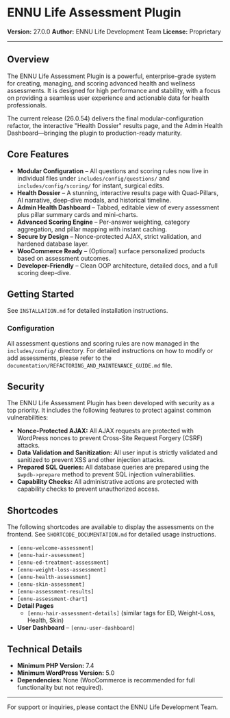# ENNU Life Assessment Plugin

**Version:** 27.0.0
**Author:** ENNU Life Development Team
**License:** Proprietary

---

## Overview

The ENNU Life Assessment Plugin is a powerful, enterprise-grade system for creating, managing, and scoring advanced health and wellness assessments. It is designed for high performance and stability, with a focus on providing a seamless user experience and actionable data for health professionals.

The current release (26.0.54) delivers the final modular-configuration refactor, the interactive "Health Dossier" results page, and the Admin Health Dashboard—bringing the plugin to production-ready maturity.

## Core Features

* **Modular Configuration** – All questions and scoring rules now live in individual files under `includes/config/questions/` and `includes/config/scoring/` for instant, surgical edits.
* **Health Dossier** – A stunning, interactive results page with Quad-Pillars, AI narrative, deep-dive modals, and historical timeline.
* **Admin Health Dashboard** – Tabbed, editable view of every assessment plus pillar summary cards and mini-charts.
* **Advanced Scoring Engine** – Per-answer weighting, category aggregation, and pillar mapping with instant caching.
* **Secure by Design** – Nonce-protected AJAX, strict validation, and hardened database layer.
* **WooCommerce Ready** – (Optional) surface personalized products based on assessment outcomes.
* **Developer-Friendly** – Clean OOP architecture, detailed docs, and a full scoring deep-dive.

## Getting Started

See `INSTALLATION.md` for detailed installation instructions.

### Configuration

All assessment questions and scoring rules are now managed in the `includes/config/` directory. For detailed instructions on how to modify or add assessments, please refer to the `documentation/REFACTORING_AND_MAINTENANCE_GUIDE.md` file.

## Security

The ENNU Life Assessment Plugin has been developed with security as a top priority. It includes the following features to protect against common vulnerabilities:

*   **Nonce-Protected AJAX:** All AJAX requests are protected with WordPress nonces to prevent Cross-Site Request Forgery (CSRF) attacks.
*   **Data Validation and Sanitization:** All user input is strictly validated and sanitized to prevent XSS and other injection attacks.
*   **Prepared SQL Queries:** All database queries are prepared using the `$wpdb->prepare` method to prevent SQL injection vulnerabilities.
*   **Capability Checks:** All administrative actions are protected with capability checks to prevent unauthorized access.

## Shortcodes

The following shortcodes are available to display the assessments on the frontend. See `SHORTCODE_DOCUMENTATION.md` for detailed usage instructions.

-   `[ennu-welcome-assessment]`
-   `[ennu-hair-assessment]`
-   `[ennu-ed-treatment-assessment]`
-   `[ennu-weight-loss-assessment]`
-   `[ennu-health-assessment]`
-   `[ennu-skin-assessment]`
-   `[ennu-assessment-results]`
-   `[ennu-assessment-chart]`
-   **Detail Pages**
    * `[ennu-hair-assessment-details]`  (similar tags for ED, Weight-Loss, Health, Skin)
-   **User Dashboard**  – `[ennu-user-dashboard]`

## Technical Details

- **Minimum PHP Version:** 7.4
- **Minimum WordPress Version:** 5.0
- **Dependencies:** None (WooCommerce is recommended for full functionality but not required).

---
For support or inquiries, please contact the ENNU Life Development Team.

